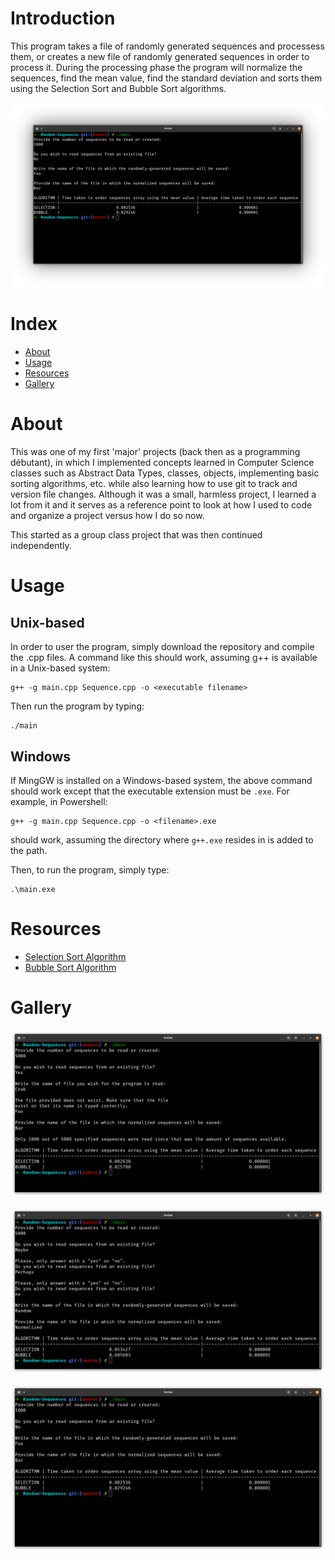 # Introduction
This program takes a file of randomly generated sequences and processess them, or creates a new file of randomly generated sequences in order to process it. During the processing phase the program will normalize the sequences, find the mean value, find the standard deviation and sorts them using the Selection Sort and Bubble Sort algorithms.

<p align="center">
    <img src="gallery/sample.png">
</p>

# Index
- [About](#About)
- [Usage](#Usage)
- [Resources](#Resources)
- [Gallery](#Gallery)

# About
This was one of my first 'major' projects (back then as a programming débutant), in which I implemented concepts learned in Computer Science classes such as Abstract Data Types, classes, objects, implementing basic sorting algorithms, etc. while also learning how to use git to track and version file changes. Although it was a small, harmless project, I learned a lot from it and it serves as a reference point to look at how I used to code and organize a project versus how I do so now.

This started as a group class project that was then continued independently.

# Usage
## Unix-based
In order to user the program, simply download the repository and compile the .cpp files. A command like this should work, assuming g++ is available in a Unix-based system:
```
g++ -g main.cpp Sequence.cpp -o <executable filename>
```
Then run the program by typing:
```
./main
```

## Windows
If MingGW is installed on a Windows-based system, the above command should work except that the executable extension must be `.exe`. For example, in Powershell:
```
g++ -g main.cpp Sequence.cpp -o <filename>.exe
```
should work, assuming the directory where `g++.exe` resides in is added to the path.

Then, to run the program, simply type:
```
.\main.exe
```

# Resources
- [Selection Sort Algorithm](https://en.wikipedia.org/wiki/Selection_sort)
- [Bubble Sort Algorithm](https://en.wikipedia.org/wiki/Bubble_sort#:~:text=Bubble%20sort%2C%20sometimes%20referred%20to,until%20the%20list%20is%20sorted.)

# Gallery
![Wrong Name or Nonexistent File](gallery/wrongFileName.png)

![Wrong Answer to Yes-No Question](gallery/wrongAnswer.png)

![Sample Output](gallery/sampleOutput.png)
